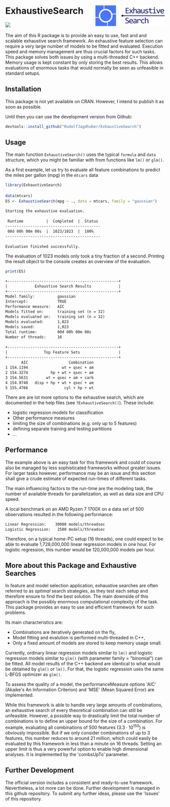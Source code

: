 
# ExhaustiveSearch <img src="man/figures/logo.svg" align="right" height = 65/>

<!-- badges: start -->
[![](https://www.r-pkg.org/badges/version/ExhaustiveSearch?color=blue)](https://cran.r-project.org/package=ExhaustiveSearch)
<!-- badges: end -->

The aim of this R package is to provide an easy to use, fast and and scalable 
exhaustive search framework. An exhaustive feature selection can require
a very large number of models to be fitted and evaluated. Execution speed and 
memory management are thus crucial factors for such tasks. This package solves 
both issues by using a multi-threaded C++ backend. Memory usage is kept constant
by only storing the best results. This allows evaluations of enormous tasks 
that would normally be seen as unfeasible in standard setups.

## Installation

This package is not yet available on CRAN. However, I intend to publish it as 
soon as possible.

Until then you can use the development version from Github:
``` r
devtools::install_github("RudolfJagdhuber/ExhaustiveSearch")
```

## Usage

The main function `ExhaustiveSearch()` uses the typical `formula` and `data`
structure, which you might be familiar with from functions like `lm()` or 
`glm()`. 

As a first example, let us try to evaluate all feature combinations to predict 
the miles per gallon (mpg) in the `mtcars` data 

``` r
library(ExhaustiveSearch)

data(mtcars)
ES <- ExhaustiveSearch(mpg ~ ., data = mtcars, family = "gaussian")
```
```
Starting the exhaustive evaluation.

 Runtime          |  Completed  |  Status
------------------------------------------
 00d 00h 00m 00s  |  1023/1023  |  100%
------------------------------------------

Evaluation finished successfully.
```
The evaluation of 1023 models only took a tiny fraction of a second. Printing 
the result object to the console creates an overview of the evaluation.
``` r
print(ES)
```
```
+-------------------------------------------------+
|            Exhaustive Search Results            |
+-------------------------------------------------+
Model family:          gaussian 
Intercept:             TRUE 
Performance measure:   AIC 
Models fitted on:      training set (n = 32)
Models evaluated on:   training set (n = 32)
Models evaluated:      1,023  
Models saved:          1,023 
Total runtime:         00d 00h 00m 00s 
Number of threads:     16 

+-------------------------------------------------+
|                Top Feature Sets                 |
+-------------------------------------------------+
       AIC                  Combination
1 154.1194               wt + qsec + am
2 154.3274          hp + wt + qsec + am
3 154.5631        wt + qsec + am + carb
4 154.9740   disp + hp + wt + qsec + am
5 155.4766                cyl + hp + wt 
```
There are are lot more options to the exhaustive search, which are documented in
the help files (see `?ExhaustiveSearch()`). These include:
- logistic regression models for classification
- Other performance measures
- limiting the size of combinations (e.g. only up to 5 features)
- defining separate training and testing partitions
- ...


## Performance
The example above is an easy task for this framework and could of course also
be managed by less sophisticated frameworks without greater issues. For larger
tasks however, performance may be an issue and this section shall give a crude
estimate of expected run-times of different tasks.

The main influencing factors to the run-time are the modeling task, the number
of available threads for parallelization, as well as data size and CPU speed. 

A local benchmark on an AMD Ryzen 7 1700X on a data set of 500 observations
resulted in the following performance:
```
Linear Regression:    30000 models/threadsec
Logistic Regression:   2500 models/threadsec
```
Therefore, on a typical home-PC setup (16 threads), one could expect to be able
to evaluate 1,728,000,000 linear regression models in one hour. For logistic
regression, this number would be 120,000,000 models per hour.


## More about this Package and Exhaustive Searches

In feature and model selection application, exhaustive searches are often 
referred to as *optimal* search strategies, as they test each setup and 
therefore ensure to find the best solution. The main downside of this approach 
is the possibly enormous computational complexity of the task. This package 
provides an easy to use and efficient framework for such problems.

Its main characteristics are:

* Combinations are iteratively generated on the fly,
* Model fitting and evalution is performed multi-threaded in C++,
* Only a fixed amount of models are stored to keep memory usage small.

Currently, ordinary linear regression models similar to `lm()` and logistic 
regression models similar to `glm()` (with parameter family = "binomial") can 
be fitted. All model results of the C++ backend are identical to what would be 
obtained by `glm()` or `lm()`. For that, the logistic regression uses the same 
L-BFGS optimizer as `glm()`.

To assess the quality of a model, the performanceMeasure options 'AIC' (Akaike's
An Information Criterion) and 'MSE' (Mean Squared Error) are implemented.

While this framework is able to handle very large amounts of combinations, an 
exhaustive search of every theoretical combination can still be unfeasible. 
However, a possible way to drastically limit the total number of combinations 
is to define an upper bound for the size of a combination. For example, 
evaluating all combinations of 500 features ($3.3\cdot 10^{150}$) is obviously 
impossible. But if we only consider combinations of up to 3 features, this 
number reduces to around 21 million, which could easily be evaluated by this 
framework in less than a minute on 16 threads. Setting an upper limit is thus a 
very powerful option to enable high dimensional analyses. It is implemented by 
the 'combsUpTo' parameter.

## Further Development

The official version includes a consistent and ready-to-use framework. 
Nevertheless, a lot more can be done. Further development is managed in this 
github repository. To submit any further ideas, please use the 'Issues' of this
repository. 

